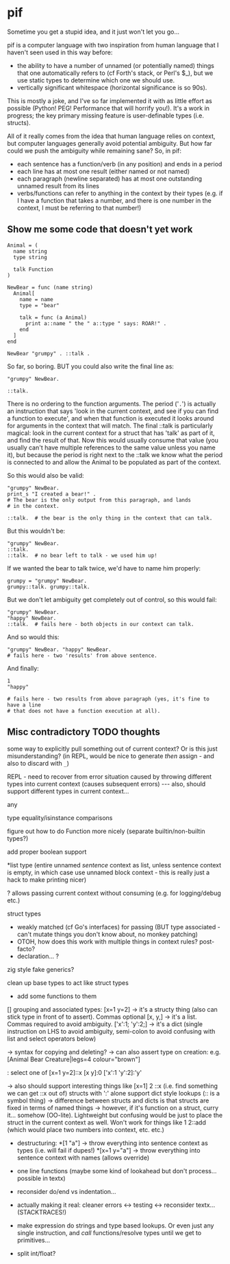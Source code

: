 # pif

Sometime you get a stupid idea, and it just won't let you go...

pif is a computer language with two inspiration from human language
that I haven't seen used in this way before:

- the ability to have a number of unnamed (or potentially named) things
  that one automatically refers to (cf Forth's stack, or Perl's $\_), but
  we use static types to determine which one we should use.
- vertically significant whitespace (horizontal significance is so 90s).

This is mostly a joke, and I've so far implemented it with as little effort as
possible (Python! PEG! Performance that will horrify you!). It's a work
in progress; the key primary missing feature is user-definable types (i.e. structs).

All of it really comes from the idea that human language relies on context,
but computer languages generally avoid potential ambiguity. But how far
could we push the ambiguity while remaining sane? So, in pif:

- each sentence has a function/verb (in any position) and ends in a period
- each line has at most one result (either named or not named)
- each paragraph (newline separated) has at most one outstanding unnamed result
  from its lines
- verbs/functions can refer to anything in the context by their types
  (e.g. if I have a function that takes a number, and there is one number
  in the context, I must be referring to that number!)

## Show me some code that doesn't yet work

    Animal = (
      name string
      type string

      talk Function
    )

    NewBear = func (name string)
      Animal[
        name = name
        type = "bear"

        talk = func (a Animal)
          print a::name " the " a::type " says: ROAR!" .
        end
      ]
    end

    NewBear "grumpy" . ::talk .

So far, so boring. BUT you could also write the final line as:

    "grumpy" NewBear.

    ::talk.

There is no ordering to the function arguments. The period ('`.`') is actually an
instruction that says 'look in the current context, and see if you can find
a function to execute', and when that function is executed it looks around for
arguments in the context that will match. The final ::talk is particularly
magical: look in the current context for a struct that has 'talk' as part of it,
and find the result of that. Now this would usually consume that value
(you usually can't have multiple references to the same value unless you
name it), but because the period is right next to the ::talk we know
what the period is connected to and allow the Animal to be populated
as part of the context.

So this would also be valid:

    "grumpy" NewBear.
    print_s "I created a bear!" .
    # The bear is the only output from this paragraph, and lands
    # in the context.

    ::talk.  # the bear is the only thing in the context that can talk.

But this wouldn't be:

    "grumpy" NewBear.
    ::talk.
    ::talk.  # no bear left to talk - we used him up!

If we wanted the bear to talk twice, we'd have to name him properly:

    grumpy = "grumpy" NewBear.
    grumpy::talk. grumpy::talk.

But we don't let ambiguity get completely out of control, so this would fail:

    "grumpy" NewBear.
    "happy" NewBear.
    ::talk.  # fails here - both objects in our context can talk.

And so would this:

    "grumpy" NewBear. "happy" NewBear.
    # fails here - two 'results' from above sentence.

And finally:

    1
    "happy"

    # fails here - two results from above paragraph (yes, it's fine to have a line
    # that does not have a function execution at all).

## Misc contradictory TODO thoughts

some way to explicitly pull something out of current context? Or is this just misunderstanding?
  (in REPL, would be nice to generate _then_ assign - and also to discard with `_`)

REPL - need to recover from error situation caused by throwing different types into
  current context (causes subsequent errors)
  --- also, should support different types in current context...

any

type equality/isinstance comparisons

figure out how to do Function more nicely (separate builtin/non-builtin types?)

add proper boolean support

\*list type (entire unnamed _sentence_ context as list, unless sentence context is empty, in which case use unnamed block context - this is really just a hack to make printing nicer)

? allows passing current context without consuming (e.g. for logging/debug etc.)

struct types
  - weakly matched (cf Go's interfaces) for passing
    (BUT type associated - can't mutate things you don't know about, no monkey patching)
  - OTOH, how does this work with multiple things in context rules? post-facto?
  - declaration... ?

zig style fake generics?

clean up base types to act like struct types
  - add some functions to them

[] grouping and associated types:
  [x=1 y=2] -> it's a structy thing (also can stick type in front of to assert). Commas optional
  [x, y,] -> it's a list. Commas required to avoid ambiguity.
  ['x':1; 'y':2;] -> it's a dict (single instruction on LHS to avoid ambiguity, semi-colon to avoid
                                  confusing with list and select operators below)

  -> syntax for copying and deleting?
  -> can also assert type on creation:
     e.g. [Animal Bear Creature|legs=4 colour="brown"]

: select one of
  [x=1 y=2]::x
  [x y]:0
  ['x':1 'y':2]:'y'

  -> also should support interesting things like [x=1] 2 ::x (i.e. find something we can get ::x out of)
     structs with ':' alone support dict style lookups (:: is a symbol thing)
  -> difference between structs and dicts is that structs are fixed in terms of named things
  -> however, if it's function on a struct, curry it... somehow (OO-lite). Lightweight but confusing
     would be just to place the struct in the current context as well. Won't work for things like
     1 2::add (which would place two numbers into context, etc. etc.)

* destructuring:
  \*[1 "a"] -> throw everything into sentence context as types (i.e. will fail if dupes!)
  \*[x=1 y="a"] -> throw everything into sentence context with names (allows override)

- one line functions (maybe some kind of lookahead but don't process... possible in textx)

- reconsider do/end vs indentation...

- actually making it real: cleaner errors <-> testing <-> reconsider textx...
  (STACKTRACES!)

- make expression do strings and type based lookups. Or even just any single instruction,
  and _call_ functions/resolve types until we get to primitives...

- split int/float?
